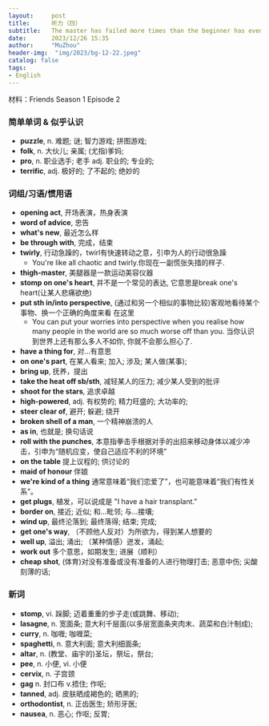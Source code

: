 ```yaml
---
layout:     post
title:      听力（四）
subtitle:   The master has failed more times than the beginner has even tried.
date:       2023/12/26 15:35
author:     "MuZhou"
header-img:  "img/2023/bg-12-22.jpeg"
catalog: false
tags:
- English
---
```

材料：Friends Season 1 Episode 2

### 简单单词 & 似乎认识
- **puzzle**, n. 难题; 谜; 智力游戏; 拼图游戏;
- **folk**, n. 大伙儿; 亲属; (尤指)爹妈;
- **pro**, n. 职业选手; 老手 adj. 职业的; 专业的;
- **terrific**, adj. 极好的; 了不起的; 绝妙的

### 词组/习语/惯用语
- **opening act**, 开场表演，热身表演
- **word of advice**, 忠告
- **what's new**, 最近怎么样
- **be through with**, 完成，结束
- **twirly**, 行动急躁的，twirl有快速转动之意，引申为人的行动很急躁
  - You're like all chaotic and twirly.你现在一副慌张失措的样子.
- **thigh-master**, 美腿器是一款运动美容仪器
- **stomp on one's heart**, 并不是一个常见的表达, 它意思是break one's heart(让某人悲痛欲绝)
- **put sth in/into perspective**, (通过和另一个相似的事物比较)客观地看待某个事物、换一个正确的角度来看
  在这里
  - You can put your worries into perspective when you realise how many people in the world are so much worse off than you. 当你认识到世界上还有那么多人不如你, 你就不会那么担心了.
- **have a thing for**, 对...有意思
- **on one's part**, 在某人看来; 加入; 涉及; 某人做(某事);
- **bring up**, 抚养，提出
- **take the heat off sb/sth**, 减轻某人的压力; 减少某人受到的批评
- **shoot for the stars**, 追求卓越
- **high-powered**, adj. 有权势的; 精力旺盛的; 大功率的;
- **steer clear of**, 避开; 躲避; 绕开
- **broken shell of a man**, 一个精神崩溃的人
- **as in**, 也就是; 换句话说
- **roll with the punches**, 本意指拳击手根据对手的出招来移动身体以减少冲击，引申为“随机应变，使自己适应不利的环境”
- **on the table** 提上议程的; 供讨论的
- **maid of honour** 伴娘
- **we're kind of a thing** 通常意味着“我们恋爱了”，也可能意味着“我们有性关系”。
- **get plugs**, 植发，可以说成是 "I have a hair transplant." 
- **border on**, 接近; 近似; 和…毗邻; 与…接壤;
- **wind up**, 最终沦落到; 最终落得; 结束; 完成; 
- **get one's way**, （不顾他人反对）为所欲为，得到某人想要的
- **well up**, 溢出; 涌出; （某种情感）迸发，涌起;
- **work out** 多个意思，如期发生; 进展（顺利）
- **cheap shot**,  (体育)对没有准备或没有准备的人进行物理打击; 恶意中伤; 尖酸刻薄的话;

### 新词
- **stomp**, vi. 跺脚; 迈着重重的步子走(或跳舞、移动);
- **lasagne**, n. 宽面条; 意大利千层面(以多层宽面条夹肉末、蔬菜和白汁制成);
- **curry**, n. 咖喱; 咖喱菜;
- **spaghetti**, n. 意大利面; 意大利细面条;
- **altar**, n. (教堂、庙宇的)圣坛，祭坛，祭台;
- **pee**, n.  小便, vi. 小便
- **cervix**, n. 子宫颈
- **gag** n. 封口布 v.捂住; 作呕;
- **tanned**, adj. 皮肤晒成褐色的; 晒黑的;
- **orthodontist**, n. 正齿医生; 矫形牙医;
- **nausea**, n. 恶心; 作呕; 反胃;

